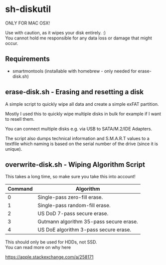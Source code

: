 # sh-diskutil

ONLY FOR MAC OSX!

Use with caution, as it wipes your disk entirely. :)    
You cannot hold me responsible for any data loss or damage that might occur. 


## Requirements
- smartmontools (installable with homebrew - only needed for erase-disk.sh)


## erase-disk.sh - Erasing and resetting a disk
A simple script to quickly wipe all data and create a simple exFAT partition.    

Mostly I used this to quickly wipe multiple disks in bulk for example if I want to resell them. 

You can connect multiple disks e.g. via USB to SATA/M.2/IDE Adapters.

The script also dumps technical information and S.M.A.R.T values to a textfile which naming is based on the serial number of the drive (since it is unique).


## overwrite-disk.sh - Wiping Algorithm Script

This takes a long time, so make sure you take this into account!

| Command      | Algorithm |
| ----------- | ----------- |
|0|Single-pass zero-fill erase.|
|1|Single-pass random-fill erase.|
|2|US DoD 7-pass secure erase.|
|3|Gutmann algorithm 35-pass secure erase.|
|4|US DoE algorithm 3-pass secure erase.|

This should only be used for HDDs, not SSD.    
You can read more on why here

https://apple.stackexchange.com/a/258171